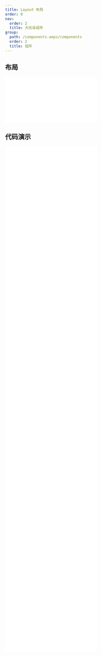 ```yaml
---
title: Layout 布局
order: 0
nav:
  order: 2
  title: 大优采组件
group:
  path: /components-aeps/components
  order: 2
  title: 组件
---
```


## 布局

<div>
<embed src="@docs-common/layout/index.md"></embed>
</div>
        
## 代码演示

<Row gutter=8>

  <Col span=24>
    
  <div class="code-box"><embed src="@abiz-rc-aeps/layout/demo/basic-layout-aeps.md"></embed></div>
          
  <div class="code-box"><embed src="@abiz-rc-aeps/layout/demo/top-layout-aeps.md"></embed></div>
          
  <div class="code-box"><embed src="@abiz-rc-aeps/layout/demo/top-side-2-layout-aeps.md"></embed></div>
          
  <div class="code-box"><embed src="@abiz-rc-aeps/layout/demo/top-side-layout-aeps.md"></embed></div>
          
  <div class="code-box"><embed src="@abiz-rc-aeps/layout/demo/side-layout-aeps.md"></embed></div>
          
  <div class="code-box"><embed src="@abiz-rc-aeps/layout/demo/custom-trigger-layout-aeps.md"></embed></div>
          
  <div class="code-box"><embed src="@abiz-rc-aeps/layout/demo/responsive-layout-aeps.md"></embed></div>
          
  <div class="code-box"><embed src="@abiz-rc-aeps/layout/demo/fixed-layout-aeps.md"></embed></div>
          
  <div class="code-box"><embed src="@abiz-rc-aeps/layout/demo/fixed-sider-layout-aeps.md"></embed></div>
          
  <div class="code-box"><embed src="@abiz-rc-aeps/layout/demo/custom-trigger-debug-layout-aeps.md"></embed></div>
          
  </Col>
          
</Row>
        
<div><embed src="@docs-common/layout/index-api.md"></embed><div>
        